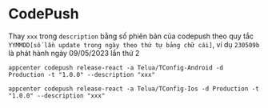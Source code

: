 # CodePush

Thay `xxx` trong `description` bằng số phiên bản của codepush theo quy tắc `YYMMDD[số lần update trong ngày theo thứ tự bảng chữ cái]`, ví dụ `230509b` là phát hành ngày 09/05/2023 lần thứ 2

`appcenter codepush release-react -a Telua/TConfig-Android -d Production -t "1.0.0" --description "xxx"`

`appcenter codepush release-react -a Telua/TConfig-Ios -d Production -t "1.0.0" --description "xxx"`
